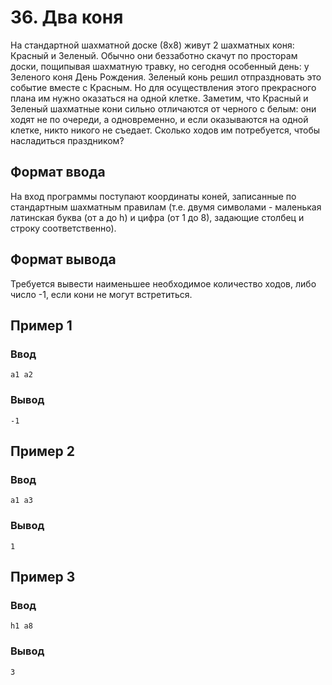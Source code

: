 # 36. Два коня

На стандартной шахматной доске (8х8) живут 2 шахматных коня: Красный и Зеленый. Обычно они беззаботно скачут по
просторам доски, пощипывая шахматную травку, но сегодня особенный день: у Зеленого коня День Рождения. Зеленый конь
решил отпраздновать это событие вместе с Красным. Но для осуществления этого прекрасного плана им нужно оказаться на
одной клетке. Заметим, что Красный и Зеленый шахматные кони сильно отличаются от черного с белым: они ходят не по
очереди, а одновременно, и если оказываются на одной клетке, никто никого не съедает. Сколько ходов им потребуется,
чтобы насладиться праздником?

## Формат ввода

На вход программы поступают координаты коней, записанные по стандартным шахматным правилам (т.е. двумя символами -
маленькая латинская буква (от a до h) и цифра (от 1 до 8), задающие столбец и строку соответственно).

## Формат вывода

Требуется вывести наименьшее необходимое количество ходов, либо число -1, если кони не могут встретиться.

## Пример 1

### Ввод

    a1 a2

### Вывод

    -1

## Пример 2

### Ввод

    a1 a3

### Вывод

    1

## Пример 3

### Ввод

    h1 a8

### Вывод

    3